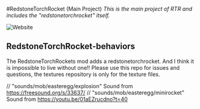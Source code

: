 #RedstoneTorchRocket (Main Project)
*This is the main project of RTR and includes the "redstonetorchrocket" itself.*

![Website](https://img.shields.io/website?down_message=offline&style=for-the-badge&up_message=online&url=https%3A%2F%2Flogilutions.de%2FRedstoneTorchRockets)

## RedstoneTorchRocket-behaviors
The RedstoneTorchRockets mod adds a redstonetorchrocket. And I think it is impossible to live without one!!
Please use this repo for issues and questions, the textures repository is only for the texture files.

// "sounds/mob/easteregg/explosion" Sound from https://freesound.org/s/33637/
// "sounds/mob/easteregg/minirocket" Sound from https://youtu.be/01aEZrucdno?t=40
